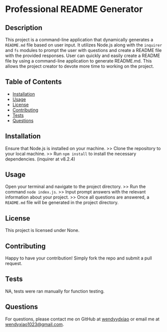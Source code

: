 # Professional README Generator

## Description
This project is a command-line application that dynamically generates a `README.md` file based on user input. It utilizes Node.js along with the `inquirer` and `fs` modules to prompt the user with questions and create a README file with the provided responses. User can quickly and easily create a README file by using a command-line application to generate README.md. This allows the project creator to devote more time to working on the project.

## Table of Contents
- [Installation](#installation)
- [Usage](#usage)
- [License](#license)
- [Contributing](#contributing)
- [Tests](#tests)
- [Questions](#questions)

## Installation
Ensure that Node.js is installed on your machine. >> Clone the repository to your local machine. >> Run `npm install` to install the necessary dependencies. (inquirer at v8.2.4)

## Usage
Open your terminal and navigate to the project directory. >> Run the command `node index.js`. >> Input prompt answers with the relevant information about your project. >> Once all questions are answered, a `README.md` file will be generated in the project directory.

## License
This project is licensed under None.

## Contributing
Happy to have your contribution! Simply fork the repo and submit a pull request.

## Tests
NA, tests were ran manually for function testing.

## Questions
For questions, please contact me on GitHub at [wendyydxiao](https://github.com/wendyydxiao) or email me at wendyxiao1023@gmail.com.
